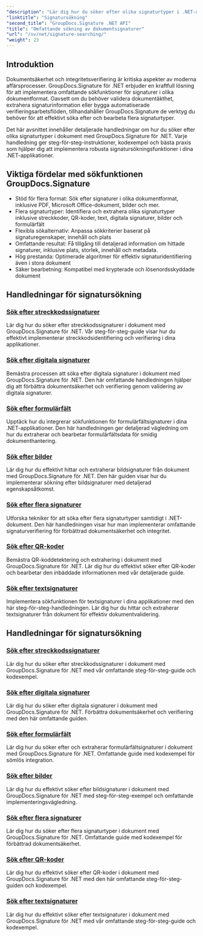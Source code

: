 ```yaml
---
"description": "Lär dig hur du söker efter olika signaturtyper i .NET-dokument med GroupDocs.Signature. Omfattande handledningar för sökning efter streckkoder, digitala signaturer, text, QR-koder, bilder och formulärfält."
"linktitle": "Signatursökning"
"second_title": "GroupDocs.Signature .NET API"
"title": "Omfattande sökning av dokumentsignaturer"
"url": "/sv/net/signature-searching/"
"weight": 23
---
```


## Introduktion

Dokumentsäkerhet och integritetsverifiering är kritiska aspekter av moderna affärsprocesser. GroupDocs.Signature för .NET erbjuder en kraftfull lösning för att implementera omfattande sökfunktioner för signaturer i olika dokumentformat. Oavsett om du behöver validera dokumentäkthet, extrahera signaturinformation eller bygga automatiserade verifieringsarbetsflöden, tillhandahåller GroupDocs.Signature de verktyg du behöver för att effektivt söka efter och bearbeta flera signaturtyper.

Det här avsnittet innehåller detaljerade handledningar om hur du söker efter olika signaturtyper i dokument med GroupDocs.Signature för .NET. Varje handledning ger steg-för-steg-instruktioner, kodexempel och bästa praxis som hjälper dig att implementera robusta signatursökningsfunktioner i dina .NET-applikationer.

## Viktiga fördelar med sökfunktionen GroupDocs.Signature

- Stöd för flera format: Sök efter signaturer i olika dokumentformat, inklusive PDF, Microsoft Office-dokument, bilder och mer.
- Flera signaturtyper: Identifiera och extrahera olika signaturtyper inklusive streckkoder, QR-koder, text, digitala signaturer, bilder och formulärfält
- Flexibla sökalternativ: Anpassa sökkriterier baserat på signaturegenskaper, innehåll och plats
- Omfattande resultat: Få tillgång till detaljerad information om hittade signaturer, inklusive plats, storlek, innehåll och metadata.
- Hög prestanda: Optimerade algoritmer för effektiv signaturidentifiering även i stora dokument
- Säker bearbetning: Kompatibel med krypterade och lösenordsskyddade dokument

## Handledningar för signatursökning

### [Sök efter streckkodssignaturer](./search-for-barcode/)
Lär dig hur du söker efter streckkodssignaturer i dokument med GroupDocs.Signature för .NET. Vår steg-för-steg-guide visar hur du effektivt implementerar streckkodsidentifiering och verifiering i dina applikationer.

### [Sök efter digitala signaturer](./search-for-digital-signatures/)
Bemästra processen att söka efter digitala signaturer i dokument med GroupDocs.Signature för .NET. Den här omfattande handledningen hjälper dig att förbättra dokumentsäkerhet och verifiering genom validering av digitala signaturer.

### [Sök efter formulärfält](./search-for-form-fields/)
Upptäck hur du integrerar sökfunktionen för formulärfältsignaturer i dina .NET-applikationer. Den här handledningen ger detaljerad vägledning om hur du extraherar och bearbetar formulärfältsdata för smidig dokumenthantering.

### [Sök efter bilder](./search-for-images/)
Lär dig hur du effektivt hittar och extraherar bildsignaturer från dokument med GroupDocs.Signature för .NET. Den här guiden visar hur du implementerar sökning efter bildsignaturer med detaljerad egenskapsåtkomst.

### [Sök efter flera signaturer](./search-for-multiple-signatures/)
Utforska tekniker för att söka efter flera signaturtyper samtidigt i .NET-dokument. Den här handledningen visar hur man implementerar omfattande signaturverifiering för förbättrad dokumentsäkerhet och integritet.

### [Sök efter QR-koder](./search-for-qr-codes/)
Bemästra QR-koddetektering och extrahering i dokument med GroupDocs.Signature för .NET. Lär dig hur du effektivt söker efter QR-koder och bearbetar den inbäddade informationen med vår detaljerade guide.

### [Sök efter textsignaturer](./search-for-text-signatures/)
Implementera sökfunktionen för textsignaturer i dina applikationer med den här steg-för-steg-handledningen. Lär dig hur du hittar och extraherar textsignaturer från dokument för effektiv dokumentvalidering.

## Handledningar för signatursökning
### [Sök efter streckkodssignaturer](./search-for-barcode/)
Lär dig hur du söker efter streckkodssignaturer i dokument med GroupDocs.Signature för .NET med vår omfattande steg-för-steg-guide och kodexempel.

### [Sök efter digitala signaturer](./search-for-digital-signatures/)
Lär dig hur du söker efter digitala signaturer i dokument med GroupDocs.Signature för .NET. Förbättra dokumentsäkerhet och verifiering med den här omfattande guiden.

### [Sök efter formulärfält](./search-for-form-fields/)
Lär dig hur du söker efter och extraherar formulärfältsignaturer i dokument med GroupDocs.Signature för .NET. Omfattande guide med kodexempel för sömlös integration.

### [Sök efter bilder](./search-for-images/)
Lär dig hur du effektivt söker efter bildsignaturer i dokument med GroupDocs.Signature för .NET med steg-för-steg-exempel och omfattande implementeringsvägledning.

### [Sök efter flera signaturer](./search-for-multiple-signatures/)
Lär dig hur du söker efter flera signaturtyper i dokument med GroupDocs.Signature för .NET. Omfattande guide med kodexempel för förbättrad dokumentsäkerhet.

### [Sök efter QR-koder](./search-for-qr-codes/)
Lär dig hur du effektivt söker efter QR-koder i dokument med GroupDocs.Signature för .NET med den här omfattande steg-för-steg-guiden och kodexempel.

### [Sök efter textsignaturer](./search-for-text-signatures/)
Lär dig hur du effektivt söker efter textsignaturer i dokument med GroupDocs.Signature för .NET med vår omfattande steg-för-steg-guide och kodexempel.